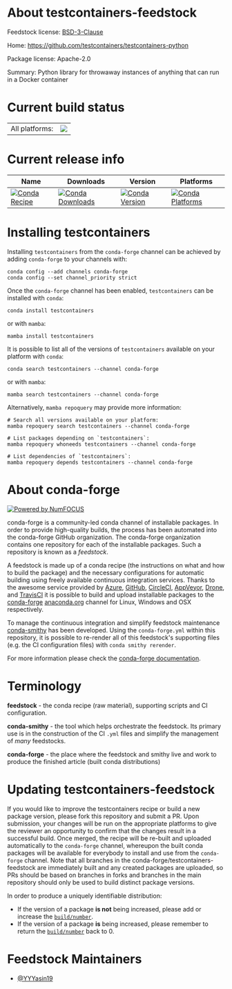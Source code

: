 About testcontainers-feedstock
==============================

Feedstock license: [BSD-3-Clause](https://github.com/conda-forge/testcontainers-feedstock/blob/main/LICENSE.txt)

Home: https://github.com/testcontainers/testcontainers-python

Package license: Apache-2.0

Summary: Python library for throwaway instances of anything that can run in a Docker container

Current build status
====================


<table><tr><td>All platforms:</td>
    <td>
      <a href="https://dev.azure.com/conda-forge/feedstock-builds/_build/latest?definitionId=22362&branchName=main">
        <img src="https://dev.azure.com/conda-forge/feedstock-builds/_apis/build/status/testcontainers-feedstock?branchName=main">
      </a>
    </td>
  </tr>
</table>

Current release info
====================

| Name | Downloads | Version | Platforms |
| --- | --- | --- | --- |
| [![Conda Recipe](https://img.shields.io/badge/recipe-testcontainers-green.svg)](https://anaconda.org/conda-forge/testcontainers) | [![Conda Downloads](https://img.shields.io/conda/dn/conda-forge/testcontainers.svg)](https://anaconda.org/conda-forge/testcontainers) | [![Conda Version](https://img.shields.io/conda/vn/conda-forge/testcontainers.svg)](https://anaconda.org/conda-forge/testcontainers) | [![Conda Platforms](https://img.shields.io/conda/pn/conda-forge/testcontainers.svg)](https://anaconda.org/conda-forge/testcontainers) |

Installing testcontainers
=========================

Installing `testcontainers` from the `conda-forge` channel can be achieved by adding `conda-forge` to your channels with:

```
conda config --add channels conda-forge
conda config --set channel_priority strict
```

Once the `conda-forge` channel has been enabled, `testcontainers` can be installed with `conda`:

```
conda install testcontainers
```

or with `mamba`:

```
mamba install testcontainers
```

It is possible to list all of the versions of `testcontainers` available on your platform with `conda`:

```
conda search testcontainers --channel conda-forge
```

or with `mamba`:

```
mamba search testcontainers --channel conda-forge
```

Alternatively, `mamba repoquery` may provide more information:

```
# Search all versions available on your platform:
mamba repoquery search testcontainers --channel conda-forge

# List packages depending on `testcontainers`:
mamba repoquery whoneeds testcontainers --channel conda-forge

# List dependencies of `testcontainers`:
mamba repoquery depends testcontainers --channel conda-forge
```


About conda-forge
=================

[![Powered by
NumFOCUS](https://img.shields.io/badge/powered%20by-NumFOCUS-orange.svg?style=flat&colorA=E1523D&colorB=007D8A)](https://numfocus.org)

conda-forge is a community-led conda channel of installable packages.
In order to provide high-quality builds, the process has been automated into the
conda-forge GitHub organization. The conda-forge organization contains one repository
for each of the installable packages. Such a repository is known as a *feedstock*.

A feedstock is made up of a conda recipe (the instructions on what and how to build
the package) and the necessary configurations for automatic building using freely
available continuous integration services. Thanks to the awesome service provided by
[Azure](https://azure.microsoft.com/en-us/services/devops/), [GitHub](https://github.com/),
[CircleCI](https://circleci.com/), [AppVeyor](https://www.appveyor.com/),
[Drone](https://cloud.drone.io/welcome), and [TravisCI](https://travis-ci.com/)
it is possible to build and upload installable packages to the
[conda-forge](https://anaconda.org/conda-forge) [anaconda.org](https://anaconda.org/)
channel for Linux, Windows and OSX respectively.

To manage the continuous integration and simplify feedstock maintenance
[conda-smithy](https://github.com/conda-forge/conda-smithy) has been developed.
Using the ``conda-forge.yml`` within this repository, it is possible to re-render all of
this feedstock's supporting files (e.g. the CI configuration files) with ``conda smithy rerender``.

For more information please check the [conda-forge documentation](https://conda-forge.org/docs/).

Terminology
===========

**feedstock** - the conda recipe (raw material), supporting scripts and CI configuration.

**conda-smithy** - the tool which helps orchestrate the feedstock.
                   Its primary use is in the construction of the CI ``.yml`` files
                   and simplify the management of *many* feedstocks.

**conda-forge** - the place where the feedstock and smithy live and work to
                  produce the finished article (built conda distributions)


Updating testcontainers-feedstock
=================================

If you would like to improve the testcontainers recipe or build a new
package version, please fork this repository and submit a PR. Upon submission,
your changes will be run on the appropriate platforms to give the reviewer an
opportunity to confirm that the changes result in a successful build. Once
merged, the recipe will be re-built and uploaded automatically to the
`conda-forge` channel, whereupon the built conda packages will be available for
everybody to install and use from the `conda-forge` channel.
Note that all branches in the conda-forge/testcontainers-feedstock are
immediately built and any created packages are uploaded, so PRs should be based
on branches in forks and branches in the main repository should only be used to
build distinct package versions.

In order to produce a uniquely identifiable distribution:
 * If the version of a package **is not** being increased, please add or increase
   the [``build/number``](https://docs.conda.io/projects/conda-build/en/latest/resources/define-metadata.html#build-number-and-string).
 * If the version of a package **is** being increased, please remember to return
   the [``build/number``](https://docs.conda.io/projects/conda-build/en/latest/resources/define-metadata.html#build-number-and-string)
   back to 0.

Feedstock Maintainers
=====================

* [@YYYasin19](https://github.com/YYYasin19/)


